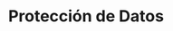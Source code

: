 ---
title: Protección de Datos
description: Asesoría y cumplimiento normativo en materia de protección de datos personales.
icon: ShieldIcon
---
